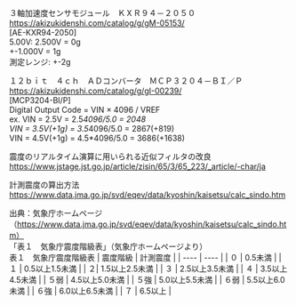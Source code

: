 
３軸加速度センサモジュール　ＫＸＲ９４－２０５０  
https://akizukidenshi.com/catalog/g/gM-05153/  
[AE-KXR94-2050]  
5.00V: 2.500V = 0g  
+-1.000V = 1g  
測定レンジ: +-2g  

１２ｂｉｔ　４ｃｈ　ＡＤコンバータ　ＭＣＰ３２０４－ＢＩ／Ｐ  
https://akizukidenshi.com/catalog/g/gI-00239/  
[MCP3204-BI/P]  
Digital Output Code = VIN × 4096 / VREF  
ex.
VIN = 2.5V = 2.5*4096/5.0 = 2048  
VIN = 3.5V(+1g) = 3.5*4096/5.0 = 2867(+819)  
VIN = 4.5V(+1g) = 4.5*4096/5.0 = 3686(+1638)  

震度のリアルタイム演算に用いられる近似フィルタの改良  
https://www.jstage.jst.go.jp/article/zisin/65/3/65_223/_article/-char/ja  

計測震度の算出方法  
https://www.data.jma.go.jp/svd/eqev/data/kyoshin/kaisetsu/calc_sindo.htm  

出典：気象庁ホームページ　（https://www.data.jma.go.jp/svd/eqev/data/kyoshin/kaisetsu/calc_sindo.htm）  
「表１　気象庁震度階級表」（気象庁ホームページより）  
表１　気象庁震度階級表
| 震度階級 | 計測震度 |
| ---- | ---- |
| ０ | 0.5未満 |
| １ | 0.5以上1.5未満 |
| ２| 1.5以上2.5未満 |
| ３ | 2.5以上3.5未満 |
| ４ | 3.5以上4.5未満 |
| ５弱 | 4.5以上5.0未満 |
| ５強 | 5.0以上5.5未満 |
| ６弱 | 5.5以上6.0未満 |
| ６強 | 6.0以上6.5未満 |
| ７ | 6.5以上 |
